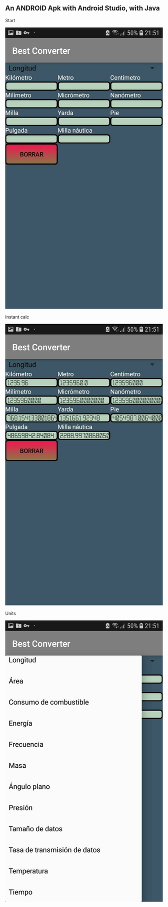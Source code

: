 ## An ANDROID Apk with Android Studio, with Java

Start

![image program](converter_start.jpeg)

Instant calc

![image program](converter_instant_calc.jpeg)

Units

![image program](converter_units.jpeg)
